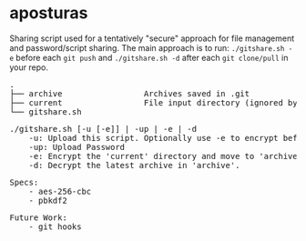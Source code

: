 # aposturas
Sharing script used for a tentatively "secure" approach for file management and password/script sharing.
The main approach is to run: `./gitshare.sh -e` before each `git push` and `./gitshare.sh -d` after each `git clone/pull` in your repo.
<pre>
.
├── archive                 Archives saved in .git
├── current                 File input directory (ignored by .git)
└── gitshare.sh
</pre>
<pre>
./gitshare.sh [-u [-e]] | -up | -e | -d
    -u: Upload this script. Optionally use -e to encrypt before upload.
    -up: Upload Password
    -e: Encrypt the 'current' directory and move to 'archive'.
    -d: Decrypt the latest archive in 'archive'.
</pre>
<pre>Specs:
    - aes-256-cbc
    - pbkdf2
</pre>
<pre>Future Work:
    - git hooks
</pre>